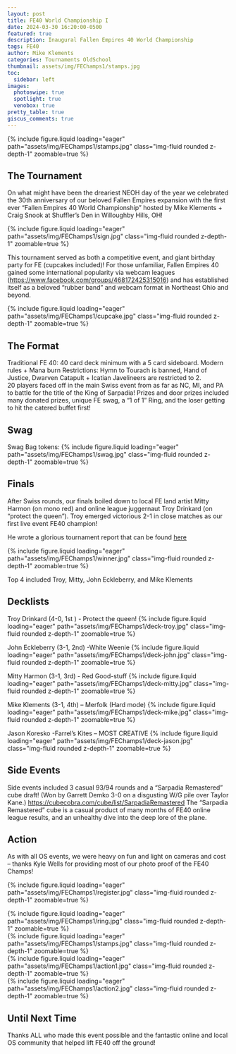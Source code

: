 ```yaml
---
layout: post
title: FE40 World Championship I
date: 2024-03-30 16:20:00-0500
featured: true
description: Inaugural Fallen Empires 40 World Championship
tags: FE40
author: Mike Klements
categories: Tournaments OldSchool
thumbnail: assets/img/FEChamps1/stamps.jpg
toc:
  sidebar: left
images:
  photoswipe: true
  spotlight: true
  venobox: true
pretty_table: true
giscus_comments: true
---
```


{% include figure.liquid loading="eager" path="assets/img/FEChamps1/stamps.jpg" class="img-fluid rounded z-depth-1" zoomable=true %}

## The Tournament

On what might have been the dreariest NEOH day of the year we celebrated the 30th anniversary of our beloved Fallen Empires expansion with the first ever “Fallen Empires 40 World Championship” hosted by Mike Klements + Craig Snook at Shuffler’s Den in Willoughby Hills, OH!

{% include figure.liquid loading="eager" path="assets/img/FEChamps1/sign.jpg" class="img-fluid rounded z-depth-1" zoomable=true %}

This tournament served as both a competitive event, and giant birthday party for FE (cupcakes included)! For those unfamiliar, Fallen Empires 40 gained some international popularity via webcam leagues (https://www.facebook.com/groups/468172425315016) and has established itself as a beloved “rubber band” and webcam format in Northeast Ohio and beyond.

{% include figure.liquid loading="eager" path="assets/img/FEChamps1/cupcake.jpg" class="img-fluid rounded z-depth-1" zoomable=true %}

## The Format

Traditional FE 40: 40 card deck minimum with a 5 card sideboard. Modern rules + Mana burn
Restrictions: Hymn to Tourach is banned, Hand of Justice, Dwarven Catapult + Icatian Javelineers are restricted to 2.  
20 players faced off in the main Swiss event from as far as NC, MI, and PA to battle for the title of the King of Sarpadia! Prizes and door prizes included many donated prizes, unique FE swag, a “1 of 1” Ring, and the loser getting to hit the catered buffet first!

## Swag

Swag Bag tokens:
{% include figure.liquid loading="eager" path="assets/img/FEChamps1/swag.jpg" class="img-fluid rounded z-depth-1" zoomable=true %}

## Finals

After Swiss rounds, our finals boiled down to local FE land artist Mitty Harmon (on mono red) and online league juggernaut Troy Drinkard (on “protect the queen”). Troy emerged victorious 2-1 in close matches as our first live event FE40 champion!

He wrote a glorious tournament report that can be found <a href="https://docs.google.com/document/d/18JhSvmEoZAl61pSGAMu3TEFhc37NkSpd6MF4fg-hMvA/edit">here</a>

{% include figure.liquid loading="eager" path="assets/img/FEChamps1/winner.jpg" class="img-fluid rounded z-depth-1" zoomable=true %}

Top 4 included Troy, Mitty, John Eckleberry, and Mike Klements

## Decklists

Troy Drinkard (4-0, 1st ) - Protect the queen!
{% include figure.liquid loading="eager" path="assets/img/FEChamps1/deck-troy.jpg" class="img-fluid rounded z-depth-1" zoomable=true %}

John Eckleberry (3-1, 2nd) -White Weenie
{% include figure.liquid loading="eager" path="assets/img/FEChamps1/deck-john.jpg" class="img-fluid rounded z-depth-1" zoomable=true %}

Mitty Harmon (3-1, 3rd) - Red Good-stuff
{% include figure.liquid loading="eager" path="assets/img/FEChamps1/deck-mitty.jpg" class="img-fluid rounded z-depth-1" zoomable=true %}

Mike Klements (3-1, 4th) – Merfolk (Hard mode)
{% include figure.liquid loading="eager" path="assets/img/FEChamps1/deck-mike.jpg" class="img-fluid rounded z-depth-1" zoomable=true %}

Jason Koresko -Farrel’s Kites – MOST CREATIVE
{% include figure.liquid loading="eager" path="assets/img/FEChamps1/deck-jason.jpg" class="img-fluid rounded z-depth-1" zoomable=true %}

## Side Events

Side events included 3 casual 93/94 rounds and a “Sarpadia Remastered” cube draft! (Won by Garrett Demko 3-0 on a disgusting W/G pile over Taylor Kane.) https://cubecobra.com/cube/list/SarpadiaRemastered
The “Sarpadia Remastered” cube is a casual product of many months of FE40 online league results, and an unhealthy dive into the deep lore of the plane.

## Action

As with all OS events, we were heavy on fun and light on cameras and cost – thanks Kyle Wells for providing most of our photo proof of the FE40 Champs!

{% include figure.liquid loading="eager" path="assets/img/FEChamps1/register.jpg" class="img-fluid rounded z-depth-1" zoomable=true %}

<div class="row">
    <div class="col-sm mt-3 mt-md-0">
        {% include figure.liquid loading="eager" path="assets/img/FEChamps1/ring.jpg" class="img-fluid rounded z-depth-1" zoomable=true %}
    </div>
    <div class="col-sm mt-3 mt-md-0">
        {% include figure.liquid loading="eager" path="assets/img/FEChamps1/stamps.jpg" class="img-fluid rounded z-depth-1" zoomable=true %}
    </div>
</div>
<div class="row">
    <div class="col-sm mt-3 mt-md-0">
        {% include figure.liquid loading="eager" path="assets/img/FEChamps1/action1.jpg" class="img-fluid rounded z-depth-1" zoomable=true %}
    </div>
    <div class="col-sm mt-3 mt-md-0">
        {% include figure.liquid loading="eager" path="assets/img/FEChamps1/action2.jpg" class="img-fluid rounded z-depth-1" zoomable=true %}
    </div>
</div>

## Until Next Time

Thanks ALL who made this event possible and the fantastic online and local OS community that helped lift FE40 off the ground!
